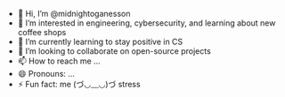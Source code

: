 - 👋 Hi, I’m @midnightoganesson
- 👀 I’m interested in engineering, cybersecurity, and learning about new coffee shops
- 🌱 I’m currently learning to stay positive in CS
- 💞️ I’m looking to collaborate on open-source projects
- 📫 How to reach me ...
- 😄 Pronouns: ...
- ⚡ Fun fact: me (づ◡﹏◡)づ stress

<!---
midnightoganesson/midnightoganesson is a ✨ special ✨ repository because its `README.md` (this file) appears on your GitHub profile.
You can click the Preview link to take a look at your changes.
--->
